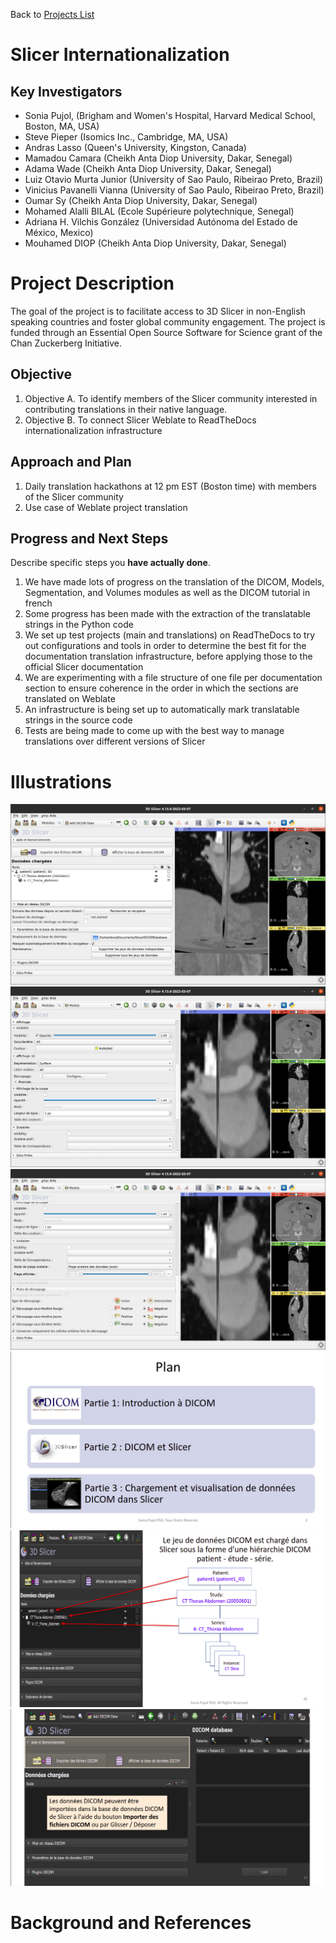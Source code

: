 Back to [Projects List](../../README.md#ProjectsList)

# Slicer Internationalization

## Key Investigators

- Sonia Pujol, (Brigham and Women's Hospital, Harvard Medical School, Boston, MA, USA) 
- Steve Pieper (Isomics Inc., Cambridge, MA, USA) 
- Andras Lasso (Queen's University, Kingston, Canada)
- Mamadou Camara (Cheikh Anta Diop University, Dakar, Senegal)
- Adama Wade (Cheikh Anta Diop University, Dakar, Senegal)
- Luiz Otavio Murta Junior (University of Sao Paulo, Ribeirao Preto, Brazil)
- Vinicius Pavanelli Vianna (University of Sao Paulo, Ribeirao Preto, Brazil)
- Oumar Sy (Cheikh Anta Diop University, Dakar, Senegal)
- Mohamed Alalli BILAL (Ecole Supérieure polytechnique, Senegal)
- Adriana H. Vilchis González (Universidad Autónoma del Estado de México, Mexico)
- Mouhamed DIOP (Cheikh Anta Diop University, Dakar, Senegal)

# Project Description

The goal of the project is to facilitate access to 3D Slicer in non-English speaking countries and foster global community engagement. The project is funded through an Essential Open Source Software for Science grant of the Chan Zuckerberg Initiative. 
## Objective

<!-- Describe here WHAT you would like to achieve (what you will have as end result). -->

1. Objective A. To identify members of the Slicer community interested in contributing translations in their native language. 
1. Objective B. To connect Slicer Weblate to ReadTheDocs internationalization infrastructure 

## Approach and Plan

<!-- Describe here HOW you would like to achieve the objectives stated above. -->

1. Daily translation hackathons at 12 pm EST (Boston time) with members of the Slicer community
1. Use case of Weblate project translation

## Progress and Next Steps

<!-- Update this section as you make progress, describing of what you have ACTUALLY DONE. If there are specific steps that you could not complete then you can describe them here, too. -->

Describe specific steps you **have actually done**.
1. We have made lots of progress on the translation of the DICOM, Models, Segmentation, and Volumes modules as well as the DICOM tutorial in french
2. Some progress has been made with the extraction of the translatable strings in the Python code
3. We set up test projects (main and translations) on ReadTheDocs to try out configurations and tools in order to determine the best fit for the documentation translation infrastructure, before applying those to the official Slicer documentation 
4. We are experimenting with a file structure of one file per documentation section to ensure coherence in the order in which the sections are translated on Weblate
5. An infrastructure is being set up to automatically mark translatable strings in the source code
6. Tests are being made to come up with the best way to manage translations over different versions of Slicer

# Illustrations

<!-- Add pictures and links to videos that demonstrate what has been accomplished.
![Description of picture](Example2.jpg)
![Some more images](Example2.jpg)
-->
![3D Slicer's DICOM module translated to french](images/DICOM.png)
![3D Slicer's Models module translated to french (1)](images/Modules.png)
![3D Slicer's Models module translated to french (2)](images/Modules2.png)
![DICOM Tutorial translated to french (1)](images/Tutorial1.png)
![DICOM Tutorial translated to french (2)](images/Tutorial2.png)
![DICOM Tutorial translated to french (3)](images/Tutorial3.png)

# Background and References

<!-- If you developed any software, include link to the source code repository. If possible, also add links to sample data, and to any relevant publications. -->
